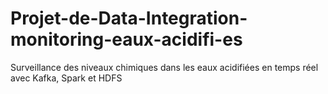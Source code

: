 # Projet-de-Data-Integration-monitoring-eaux-acidifi-es
Surveillance des niveaux chimiques dans les eaux acidifiées en temps réel avec Kafka, Spark et HDFS
